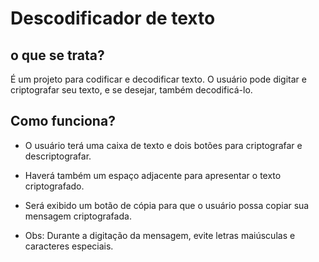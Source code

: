 # Descodificador de texto 
## o que se trata?
É um projeto para codificar e decodificar texto. O usuário pode digitar e criptografar seu texto, e se desejar, também decodificá-lo.
## Como funciona?
- O usuário terá uma caixa de texto e dois botões para criptografar e descriptografar.
- Haverá também um espaço adjacente para apresentar o texto criptografado.
- Será exibido um botão de cópia para que o usuário possa copiar sua mensagem criptografada.

- Obs: Durante a digitação da mensagem, evite letras maiúsculas e caracteres especiais.
